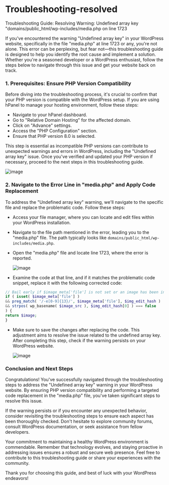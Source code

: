 # Troubleshooting-resolved
Troubleshooting Guide: Resolving Warning: Undefined array key "domains/public_html/wp-includes/media.php on line 1723

If you've encountered the warning "Undefined array key" in your WordPress website, specifically in the file "media.php" at line 1723 or any, you're not alone. This error can be perplexing, but fear not—this troubleshooting guide is designed to help you identify the root cause and implement a solution. Whether you're a seasoned developer or a WordPress enthusiast, follow the steps below to navigate through this issue and get your website back on track.

### 1. Prerequisites: Ensure PHP Version Compatibility

Before diving into the troubleshooting process, it's crucial to confirm that your PHP version is compatible with the WordPress setup. If you are using hPanel to manage your hosting environment, follow these steps:

- Navigate to your hPanel dashboard.
- Go to "Relative Domain Hosting" for the affected domain.
- Click on "Advance" settings.
- Access the "PHP Configuration" section.
- Ensure that PHP version 8.0 is selected.

This step is essential as incompatible PHP versions can contribute to unexpected warnings and errors in WordPress, including the "Undefined array key" issue. Once you've verified and updated your PHP version if necessary, proceed to the next steps in this troubleshooting guide.

   ![image](https://github.com/Maimoona-Qasmi-3/Troubleshooting-resolved/assets/96918798/9e19af49-93ac-4b34-a2a1-30f5f097d240)

### 2. Navigate to the Error Line in "media.php" and Apply Code Replacement

To address the "Undefined array key" warning, we'll navigate to the specific file and replace the problematic code. Follow these steps:

- Access your file manager, where you can locate and edit files within your WordPress installation.
- Navigate to the file path mentioned in the error, leading you to the "media.php" file. The path typically looks like `domains/public_html/wp-includes/media.php`.
- Open the "media.php" file and locate line 1723, where the error is reported.

   ![image](https://github.com/Maimoona-Qasmi-3/Troubleshooting-resolved/assets/96918798/c70800aa-3ae9-4792-bdaf-207709a0e985)

   
- Examine the code at that line, and if it matches the problematic code snippet, replace it with the following corrected code:

```php
// Bail early if $image_meta['file'] is not set or an image has been inserted and later edited.
if ( isset( $image_meta['file'] )
&& preg_match( '/-e[0-9]{13}/', $image_meta['file'], $img_edit_hash )
&& strpos( wp_basename( $image_src ), $img_edit_hash[0] ) === false
) {
return $image;
}
```

- Make sure to save the changes after replacing the code. This adjustment aims to resolve the issue related to the undefined array key. After completing this step, check if the warning persists on your WordPress website.

    ![image](https://github.com/Maimoona-Qasmi-3/Troubleshooting-resolved/assets/96918798/3258b80f-873e-4b0d-bc69-64cd63268af1)

### Conclusion and Next Steps

Congratulations! You've successfully navigated through the troubleshooting steps to address the "Undefined array key" warning in your WordPress website. By ensuring PHP version compatibility and performing a targeted code replacement in the "media.php" file, you've taken significant steps to resolve this issue.

If the warning persists or if you encounter any unexpected behavior, consider revisiting the troubleshooting steps to ensure each aspect has been thoroughly checked. Don't hesitate to explore community forums, consult WordPress documentation, or seek assistance from fellow developers.

Your commitment to maintaining a healthy WordPress environment is commendable. Remember that technology evolves, and staying proactive in addressing issues ensures a robust and secure web presence. Feel free to contribute to this troubleshooting guide or share your experiences with the community.

Thank you for choosing this guide, and best of luck with your WordPress endeavors!



